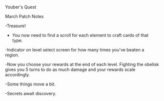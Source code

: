 Youber's Quest

March Patch Notes

-Treasure!
- You now need to find a scroll for each element to craft cards of that type.

-Indicator on level select screen for how many times you've beaten a region.

-Now you choose your rewards at the end of each level. Fighting the obelisk gives you 5 turns to do as much damage and your rewards scale accordingly.

-Some things move a bit.

-Secrets await discovery.
